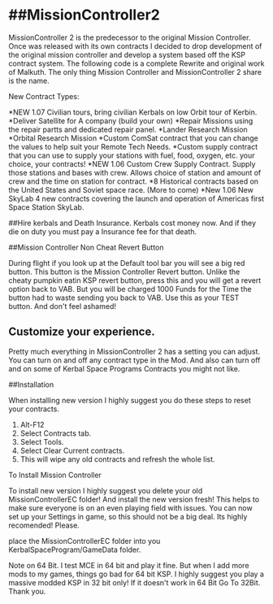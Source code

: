##MissionController2
==================

MissionController 2 is the predecessor to the original Mission Controller.  Once was released with its own contracts I decided to 
drop development of the original mission controller and develop a system based off the KSP contract system.  The following code
is a complete Rewrite and original work of Malkuth.  The only thing Mission Controller and MissionController 2 share is the name.


New Contract Types:

*NEW 1.07 Civilian tours, bring civilian Kerbals on low Orbit tour of Kerbin.
*Deliver Satellite for A company (build your own)
*Repair Missions using the repair partts and dedicated repair panel.
*Lander Research Mission
*Orbital Research Mission
*Custom ComSat contract that you can change the values to help suit your Remote Tech Needs.
*Custom supply contract that you can use to supply your stations with fuel, food, oxygen, etc. your choice, your contracts!
*NEW 1.06 Custom Crew Supply Contract. Supply those stations and bases with crew. Allows choice of station and amount of crew and the time on station for contract.
*8 Historical contracts based on the United States and Soviet space race. (More to come)
*New 1.06 New SkyLab 4 new contracts covering the launch and operation of Americas first Space Station SkyLab.

##Hire kerbals and Death Insurance. 
Kerbals cost money now.  And if they die on duty you must pay a Insurance fee for that death.

##Mission Controller Non Cheat Revert Button

During flight if you look up at the Default tool bar you will see a big red button. This button is the Mission Controller
Revert button. Unlike the cheaty pumpkin eatin KSP revert button, press this and you will get a revert option back
to VAB. But you will be charged 1000 Funds for the Time the button had to waste sending you back to VAB. Use this as 
your TEST button. And don't feel ashamed!

## Customize your experience.
Pretty much everything in MissionController 2 has a setting you can adjust.  You can turn on and off any contract type in the
Mod.  And also can turn off and on some of Kerbal Space Programs Contracts you might not like.

##Installation

When installing new version I highly suggest you do these steps to reset your contracts. 
1. Alt-F12
2. Select Contracts tab.
3. Select Tools.
4. Select Clear Current contracts.
5. This will wipe any old contracts and refresh the whole list.

To Install Mission Controller

To install new version I highly suggest you delete your old MissionControllerEC folder! And install the new version 
fresh! This helps to make sure everyone is on an even playing field with issues. You can now set up 
your Settings in game, so this should not be a big deal. Its highly recomended! Please. 

place the MissionControllerEC folder into you KerbalSpaceProgram/GameData folder. 

Note on 64 Bit. I test MCE in 64 bit and play it fine. But when I add more mods to my games, things go bad for 64 bit KSP. 
I highly suggest you play a massive modded KSP in 32 bit only! If it doesn't work in
64 Bit Go To 32Bit. Thank you.

